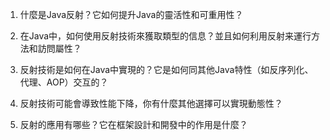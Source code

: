 

1. 什麼是Java反射？它如何提升Java的靈活性和可重用性？

2. 在Java中，如何使用反射技術來獲取類型的信息？並且如何利用反射来運行方法和訪問屬性？

3. 反射技術是如何在Java中實現的？它是如何同其他Java特性（如反序列化、代理、AOP）交互的？

4. 反射技術可能會導致性能下降，你有什麼其他選擇可以實現動態性？

5. 反射的應用有哪些？它在框架設計和開發中的作用是什麼？